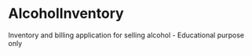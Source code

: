 # AlcoholInventory
Inventory and billing application for selling alcohol - Educational purpose only
